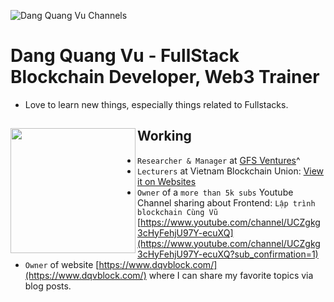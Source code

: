![Dang Quang Vu Channels](https://i.ibb.co/Yy8MD1H/Logo-copy.jpg)

# Dang Quang Vu - FullStack Blockchain Developer, Web3 Trainer

- Love to learn new things, especially things related to Fullstacks.

## Working <a href="https://github.com/paulnguyen-mn"><img align="left" width="auto" height="200" src="https://res.cloudinary.com/kimwy/image/upload/v1598840300/easyfrontend/programming_hgngx9.png"></a>

- `Researcher & Manager` at [GFS Ventures](https://gfsblockchain.com/)^
- `Lecturers` at Vietnam Blockchain Union: [View it on Websites](https://blockchainunion.vn/)
- `Owner` of a `more than 5k subs` Youtube Channel sharing about Frontend: `Lập trình blockchain Cùng Vũ` [https://www.youtube.com/channel/UCZgkg3cHyFehjU97Y-ecuXQ](https://www.youtube.com/channel/UCZgkg3cHyFehjU97Y-ecuXQ?sub_confirmation=1)
- `Owner` of website [https://www.dqvblock.com/](https://www.dqvblock.com/) where I can share my favorite topics via blog posts.


<!--
**vugomars/vugomars** is a ✨ _special_ ✨ repository because its `README.md` (this file) appears on your GitHub profile.

Here are some ideas to get you started:

- 🔭 I’m currently working on ...
- 🌱 I’m currently learning ...
- 👯 I’m looking to collaborate on ...
- 🤔 I’m looking for help with ...
- 💬 Ask me about ...
- 📫 How to reach me: ...
- 😄 Pronouns: ...
- ⚡ Fun fact: ...
-->
